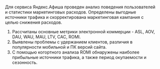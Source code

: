 Для сервиса Яндекс.Афиша проведен анализ поведения пользователей и статистики маркетинговых расходов. Определены выгодные источники трафика и скорректирована маркетинговая кампания с целью снижения расходов.

1. Рассчитаны основные метрики электронной коммерции - ASL, AOV, DAU, WAU, MAU, LTV, CAC, ROMI.
2. Выявлены проблемы с удержанием клиентов, различия в популярности мобильной и ПК версий сайта.
3. С помощью когортного анализа ROMI обнаружены наиболее прибыльные источники трафика, а также период окупаемости и сезонность.
